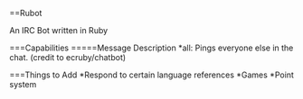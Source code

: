 ==Rubot

An IRC Bot written in Ruby

===Capabilities
=====Message        Description
*all: <message>      Pings everyone else in the chat. (credit to ecruby/chatbot)

===Things to Add
*Respond to certain language references
*Games
*Point system
